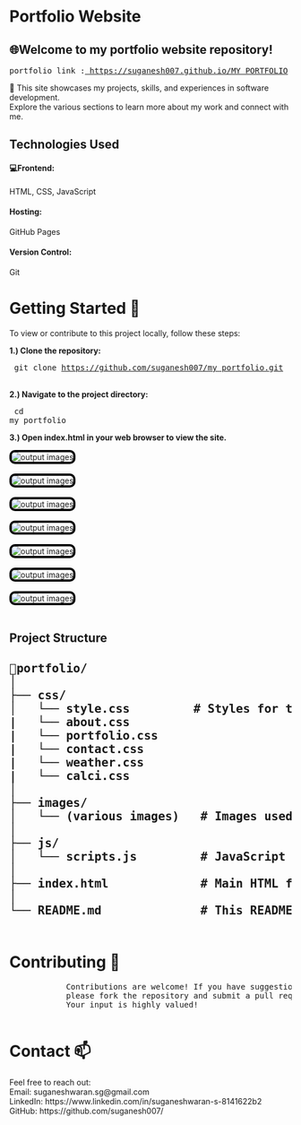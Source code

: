 <h1><b>Portfolio Website</b></h1>
<h2>🌐Welcome to my portfolio website repository! </h2>
            <pre>portfolio link :<a href ="https://suganesh007.github.io/MY_PORTFOLIO/" > https://suganesh007.github.io/MY_PORTFOLIO</a> <br></pre>
            🎉 This site showcases my projects, skills, and experiences in software development.<br>
             Explore the various sections to learn more about my work and connect with me.
<h2>Technologies Used </h2>
            <h4>💻Frontend:</h4>
                        HTML, CSS, JavaScript
            <h4>Hosting:</h4>
                        GitHub Pages
            <h4>Version Control:</h4>
                        Git
<h1>Getting Started 🚀</h1>
            To view or contribute to this project locally, follow these steps:

**1.) Clone the repository:** <br>
            <pre>       git clone 
                        https://github.com/suganesh007/my_portfolio.git</pre><br>
**2.) Navigate to the project directory:**
            <pre>       cd my_portfolio</pre>
**3.) Open index.html in your web browser to view the site.**


<div><img src = "images/pic1.png" alt="output images" style="border-radius: 10px; max-width:100%; border:4px solid black"></div> <br>
<div><img src = "images/pic2.png" alt="output images" style="border-radius: 10px; max-width:100%; border:4px solid black"></div> <br>
<div><img src = "images/pic3.png" alt="output images" style="border-radius: 10px; max-width:100%; border:4px solid black"></div> <br>
<div><img src = "images/pic4.png" alt="output images" style="border-radius: 10px; max-width:100%; border:4px solid black"></div> <br>
<div><img src = "images/pic5.png" alt="output images" style="border-radius: 10px; max-width:100%; border:4px solid black"></div> <br>
<div><img src = "images/pic6.png" alt="output images" style="border-radius: 10px; max-width:100%; border:4px solid black"></div> <br>
<div><img src = "images/pic7.png" alt="output images" style="border-radius: 10px; max-width:100%; border:4px solid black"></div> <br>

<h2>Project Structure<h2> 
<pre>
📁portfolio/
│
├── css/
│   └── style.css         # Styles for the website
|   └── about.css 
|   └── portfolio.css 
|   └── contact.css 
|   └── weather.css 
|   └── calci.css 
│
├── images/
│   └── (various images)   # Images used in the portfolio
│
├── js/
│   └── scripts.js         # JavaScript for interactive elements
│
├── index.html             # Main HTML file
│
└── README.md              # This README file
            </pre>

<h1>Contributing 🤝</h1>
<pre>            Contributions are welcome! If you have suggestions or want to improve the project, 
            please fork the repository and submit a pull request. 
            Your input is highly valued!
            </pre>
<h1>Contact 📫</h1>
            Feel free to reach out: <br>
            Email: suganeshwaran.sg@gmail.com<br>
            LinkedIn: https://www.linkedin.com/in/suganeshwaran-s-8141622b2<br>
            GitHub: https://github.com/suganesh007/
